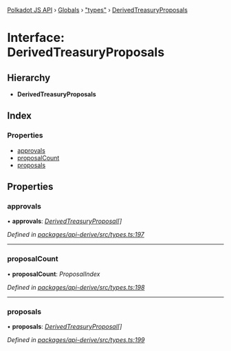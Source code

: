 [Polkadot JS API](../README.md) › [Globals](../globals.md) › ["types"](../modules/_types_.md) › [DerivedTreasuryProposals](_types_.derivedtreasuryproposals.md)

# Interface: DerivedTreasuryProposals

## Hierarchy

* **DerivedTreasuryProposals**

## Index

### Properties

* [approvals](_types_.derivedtreasuryproposals.md#approvals)
* [proposalCount](_types_.derivedtreasuryproposals.md#proposalcount)
* [proposals](_types_.derivedtreasuryproposals.md#proposals)

## Properties

###  approvals

• **approvals**: *[DerivedTreasuryProposal](_types_.derivedtreasuryproposal.md)[]*

*Defined in [packages/api-derive/src/types.ts:197](https://github.com/polkadot-js/api/blob/7ac3043f83/packages/api-derive/src/types.ts#L197)*

___

###  proposalCount

• **proposalCount**: *ProposalIndex*

*Defined in [packages/api-derive/src/types.ts:198](https://github.com/polkadot-js/api/blob/7ac3043f83/packages/api-derive/src/types.ts#L198)*

___

###  proposals

• **proposals**: *[DerivedTreasuryProposal](_types_.derivedtreasuryproposal.md)[]*

*Defined in [packages/api-derive/src/types.ts:199](https://github.com/polkadot-js/api/blob/7ac3043f83/packages/api-derive/src/types.ts#L199)*
